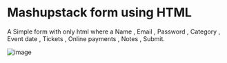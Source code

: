 # Mashupstack form using HTML
A Simple form with only html where a Name , Email , Password , Category , Event date , Tickets , Online payments , Notes , Submit.

![image](https://github.com/user-attachments/assets/145e661a-d091-483e-8557-d6351534db42)
